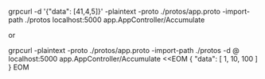 grpcurl -d '{"data": [41,4,5]}' -plaintext -proto ./protos/app.proto -import-path ./protos localhost:5000 app.AppController/Accumulate

or

grpcurl -plaintext -proto ./protos/app.proto -import-path ./protos -d @ localhost:5000 app.AppController/Accumulate <<EOM
{
  "data": [
    1,
    10,
    100
  ]
}
EOM
